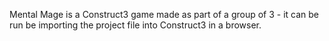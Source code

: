 Mental Mage is a Construct3 game made as part of a group of 3 - it can be run be importing the project file into Construct3 in a browser.
